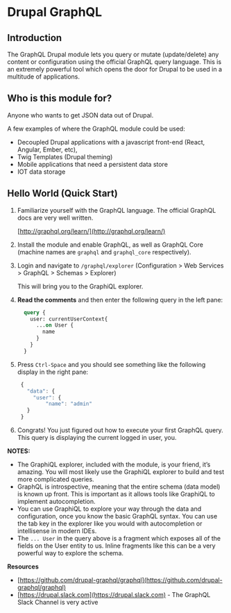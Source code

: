 # Drupal GraphQL

## Introduction

The GraphQL Drupal module lets you query or mutate \(update/delete\) any content or configuration using the official GraphQL query language. This is an extremely powerful tool which opens the door for Drupal to be used in a multitude of applications.

## Who is this module for?

Anyone who wants to get JSON data out of Drupal.

A few examples of where the GraphQL module could be used:

* Decoupled Drupal applications with a javascript front-end \(React, Angular, Ember, etc\),
* Twig Templates \(Drupal theming\)
* Mobile applications that need a persistent data store
* IOT data storage

## Hello World \(Quick Start\)

1. Familiarize yourself with the GraphQL language. The official GraphQL docs are very well written.

   [http://graphql.org/learn/](http://graphql.org/learn/)

2. Install the module and enable GraphQL, as well as GraphQL Core \(machine names are `graphql` and `graphql_core` respectively\).
3. Login and navigate to `/graphql/explorer` \(Configuration &gt; Web Services &gt; GraphQL &gt; Schemas &gt; Explorer\)

   This will bring you to the GraphiQL explorer.

4. **Read the comments** and then enter the following query in the left pane:

   ```graphql
     query {
       user: currentUserContext{
         ...on User {
           name
         }
       }
     }
   ```

5. Press `Ctrl-Space` and you should see something like the following display in the right pane:

   ```javascript
    {
      "data": {
        "user": {
            "name": "admin"
      }
    }
   ```

6. Congrats! You just figured out how to execute your first GraphQL query. This query is displaying the current logged in user, you.

**NOTES:**

* The GraphiQL explorer, included with the module, is your friend, it’s amazing. You will most likely use the GraphiQL explorer to build and test more complicated queries.
* GraphQL is introspective, meaning that the entire schema \(data model\) is known up front. This is important as it allows tools like GraphiQL to implement autocompletion.
* You can use GraphiQL to explore your way through the data and configuration, once you know the basic GraphQL syntax. You can use the tab key in the explorer like you would with autocompletion or intellisense in modern IDEs.
* The `... User` in the query above is a fragment which exposes all of the fields on the User entity to us. Inline fragments like this can be a very powerful way to explore the schema.

**Resources**

* [https://github.com/drupal-graphql/graphql](https://github.com/drupal-graphql/graphql)
* [https://drupal.slack.com](https://drupal.slack.com) - The GraphQL Slack Channel is very active

